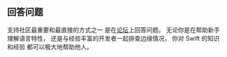 ## 回答问题

支持社区最重要和最直接的方式之一
是在[论坛](/community/#forums)上回答问题。
无论你是在帮助新手理解语言特性，
还是与经验丰富的开发者一起排查边缘情况，
你对 Swift 的知识和经验
都可以极大地帮助他人。

